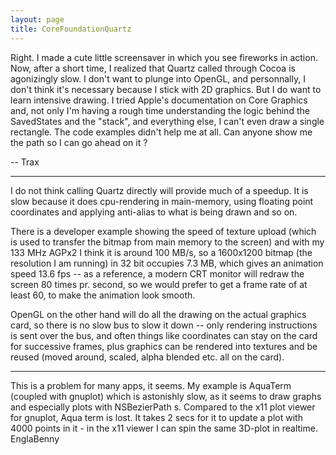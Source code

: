 ```yaml
---
layout: page
title: CoreFoundationQuartz
---
```


Right. I made a cute little screensaver in which you see fireworks in action. Now, after a short time, I realized that Quartz called through Cocoa is agonizingly slow. I don't want to plunge into OpenGL, and personnally, I don't think it's necessary because I stick with 2D graphics. But I do want to learn intensive drawing. I tried Apple's documentation on Core Graphics and, not only I'm having a rough time understanding the logic behind the SavedStates and the "stack", and everything else, I can't even draw a single rectangle. The code examples didn't help me at all. Can anyone show me the path so I can go ahead on it ?

-- Trax

----

I do not think calling Quartz directly will provide much of a speedup. It is slow because it does cpu-rendering in main-memory, using floating point coordinates and applying anti-alias to what is being drawn and so on.

There is a developer example showing the speed of texture upload (which is used to transfer the bitmap from main memory to the screen) and with my 133 MHz AGPx2 I think it is around 100 MB/s, so a 1600x1200 bitmap (the resolution I am running) in 32 bit occupies 7.3 MB, which gives an animation speed 13.6 fps -- as a reference, a modern CRT monitor will redraw the screen 80 times pr. second, so we would prefer to get a frame rate of at least 60, to make the animation look smooth.

OpenGL on the other hand will do all the drawing on the actual graphics card, so there is no slow bus to slow it down -- only rendering instructions is sent over the bus, and often things like coordinates can stay on the card for successive frames, plus graphics can be rendered into textures and be reused (moved around, scaled, alpha blended etc. all on the card).

----

This is a problem for many apps, it seems. My example is AquaTerm (coupled with gnuplot) which is astonishly slow, as it seems to draw graphs and especially plots with NSBezierPath s. Compared to the x11 plot viewer for gnuplot, Aqua term is lost. It takes 2 secs for it to update a plot with 4000 points in it - in the x11 viewer I can spin the same 3D-plot in realtime. EnglaBenny

